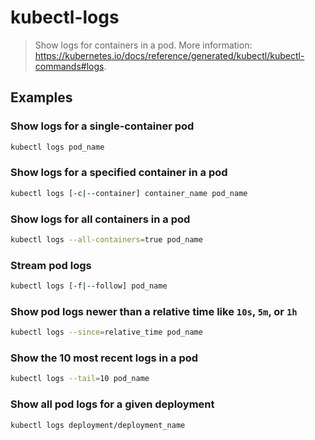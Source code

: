 # kubectl-logs

> Show logs for containers in a pod. More information: <https://kubernetes.io/docs/reference/generated/kubectl/kubectl-commands#logs>.

## Examples

### Show logs for a single-container pod

```bash
kubectl logs pod_name
```

### Show logs for a specified container in a pod

```bash
kubectl logs [-c|--container] container_name pod_name
```

### Show logs for all containers in a pod

```bash
kubectl logs --all-containers=true pod_name
```

### Stream pod logs

```bash
kubectl logs [-f|--follow] pod_name
```

### Show pod logs newer than a relative time like `10s`, `5m`, or `1h`

```bash
kubectl logs --since=relative_time pod_name
```

### Show the 10 most recent logs in a pod

```bash
kubectl logs --tail=10 pod_name
```

### Show all pod logs for a given deployment

```bash
kubectl logs deployment/deployment_name
```

